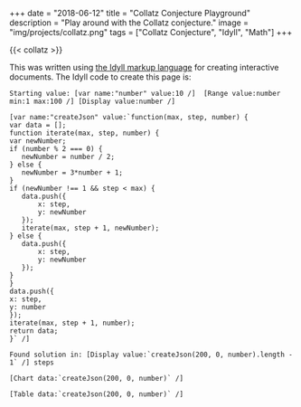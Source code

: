 +++
date = "2018-06-12"
title = "Collatz Conjecture Playground"
description = "Play around with the Collatz conjecture."
image = "img/projects/collatz.png"
tags = ["Collatz Conjecture", "Idyll", "Math"]
+++

{{< collatz >}}

This was written using [the Idyll markup language](https://idyll-lang.org/) for creating interactive documents. The Idyll code to create this page is:

```
Starting value: [var name:"number" value:10 /]  [Range value:number min:1 max:100 /] [Display value:number /]

[var name:"createJson" value:`function(max, step, number) {
var data = [];
function iterate(max, step, number) {
var newNumber;
if (number % 2 === 0) {
   newNumber = number / 2;
} else {
   newNumber = 3*number + 1;
}
if (newNumber !== 1 && step < max) {
   data.push({
       x: step,
       y: newNumber
   });
   iterate(max, step + 1, newNumber);
} else {
   data.push({
       x: step,
       y: newNumber
   });
}
}
data.push({
x: step,
y: number
});
iterate(max, step + 1, number);
return data;
}` /]

Found solution in: [Display value:`createJson(200, 0, number).length - 1` /] steps

[Chart data:`createJson(200, 0, number)` /]

[Table data:`createJson(200, 0, number)` /]
```
